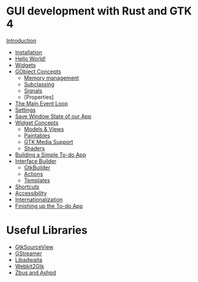 # GUI development with Rust and GTK 4

[Introduction](introduction.md)
- [Installation](installation.md)
- [Hello World!](hello_world.md)
- [Widgets](widgets.md)
- [GObject Concepts](gobject_concepts.md)
    - [Memory management](gobject_memory_management.md)
    - [Subclassing](gobject_subclassing.md)
    - [Signals](gobject_signals.md)
    - [Properties]
- [The Main Event Loop](main_event_loop.md)
- [Settings](settings.md)
- [Save Window State of our App]()
- [Widget Concepts]()
    - [Models & Views]()
    - [Paintables]()
    - [GTK Media Support]()
    - [Shaders]()
- [Building a Simple To-do App]()
- [Interface Builder]()
    - [GtkBuilder]()
    - [Actions]()
    - [Templates]()
- [Shortcuts]()
- [Accessibility]()
- [Internationalization]()
- [Finishing up the To-do App]()

# Useful Libraries

- [GtkSourceView]()
- [GStreamer]()
- [Libadwaita]()
- [Webkit2Gtk]()
- [Zbus and Ashpd]()
